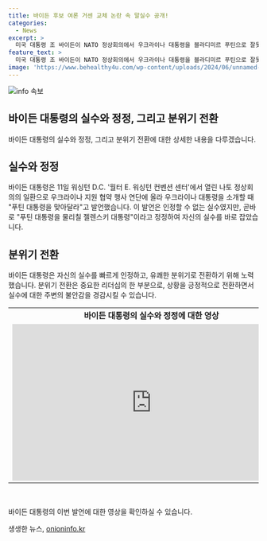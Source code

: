 ```yaml
---
title: 바이든 후보 여론 거센 교체 논란 속 말실수 공개!
categories:
  - News
excerpt: >
  미국 대통령 조 바이든이 NATO 정상회의에서 우크라이나 대통령을 블라디미르 푸틴으로 잘못 소개한 후 즉시 정정하는 장면이 발생했다. 이번 행사는 우크라이나 지원 협약이 발표되는 자리였으며, 바이든 대통령의 실수는 긴장한 분위기를 유쾌하게 전환시키는 장면으로 기억됐다. 이와 같은 사건들을 영상으로 확인하고 더 많은 정보를 원한다면 CBS노컷뉴스 사이트를 방문해보자.
feature_text: >
  미국 대통령 조 바이든이 NATO 정상회의에서 우크라이나 대통령을 블라디미르 푸틴으로 잘못 소개한 후 즉시 정정하는 장면이 발생했다. 이번 행사는 우크라이나 지원 협약이 발표되는 자리였으며, 바이든 대통령의 실수는 긴장한 분위기를 유쾌하게 전환시키는 장면으로 기억됐다. 이와 같은 사건들을 영상으로 확인하고 더 많은 정보를 원한다면 CBS노컷뉴스 사이트를 방문해보자.
image: 'https://www.behealthy4u.com/wp-content/uploads/2024/06/unnamed-file.png'
---
```


<p><img src="https://www.behealthy4u.com/wp-content/uploads/2024/06/unnamed-file.png" alt="info 속보" /></p>

<h2>바이든 대통령의 실수와 정정, 그리고 분위기 전환</h2>

<p data-ke-size="size16">바이든 대통령의 실수와 정정, 그리고 분위기 전환에 대한 상세한 내용을 다루겠습니다.</p>

<h2 data-ke-size="size26">실수와 정정</h2>

<p data-ke-size="size16">바이든 대통령은 11일 워싱턴 D.C. '월터 E. 워싱턴 컨벤션 센터'에서 열린 나토 정상회의의 일환으로 우크라이나 지원 협약 행사 연단에 올라 우크라이나 대통령을 소개할 때 "푸틴 대통령을 맞아달라"고 발언했습니다. 이 발언은 인정할 수 없는 실수였지만, 곧바로 "푸틴 대통령을 물리칠 젤렌스키 대통령"이라고 정정하여 자신의 실수를 바로 잡았습니다.</p>

<h2 data-ke-size="size26">분위기 전환</h2>

<p data-ke-size="size16">바이든 대통령은 자신의 실수를 빠르게 인정하고, 유쾌한 분위기로 전환하기 위해 노력했습니다. 분위기 전환은 중요한 리더십의 한 부분으로, 상황을 긍정적으로 전환하면서 실수에 대한 주변의 불안감을 경감시킬 수 있습니다.</p>

<table>
  <tr>
    <td style="text-align: center; height: 17px;"><b>바이든 대통령의 실수와 정정에 대한 영상</b></td>
  </tr>
  <tr>
    <td style="text-align: center;"><iframe width="560" height="315" src="https://www.youtube.com/embed/E3-qOZEYbiE" frameborder="0" allow="accelerometer; autoplay; clipboard-write; encrypted-media; gyroscope; picture-in-picture" allowfullscreen></iframe></td>
  </tr>
</table>

<p data-ke-size="size16">&nbsp;</p>

<p data-ke-size="size16">바이든 대통령의 이번 발언에 대한 영상을 확인하실 수 있습니다.</p>
생생한 뉴스, <a href="https://onioninfo.kr" rel="dofollow">onioninfo.kr</a>


